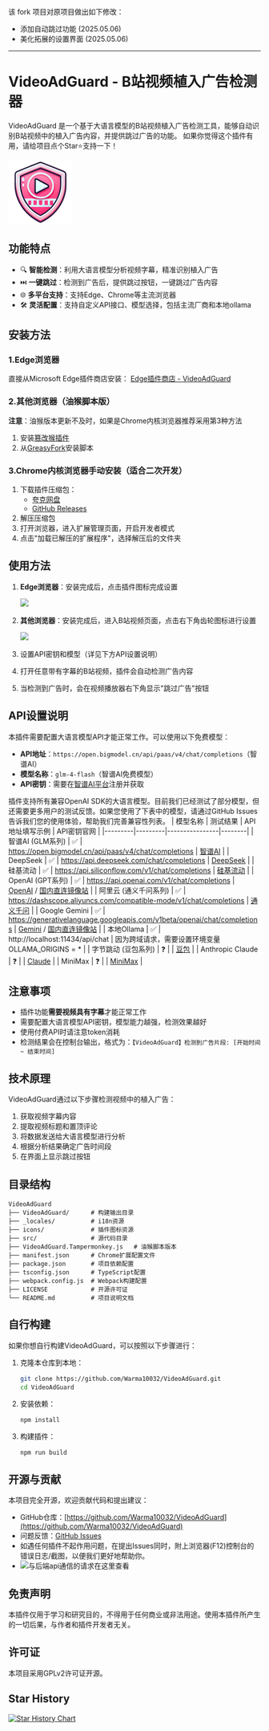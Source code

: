 该 fork 项目对原项目做出如下修改：

  - 添加自动跳过功能 (2025.05.06)
  - 美化拓展的设置界面 (2025.05.06)

---

# VideoAdGuard - B站视频植入广告检测器

VideoAdGuard 是一个基于大语言模型的B站视频植入广告检测工具，能够自动识别B站视频中的植入广告内容，并提供跳过广告的功能。
如果你觉得这个插件有用，请给项目点个Star⭐支持一下！

![VideoAdGuard Logo](./icons/icon128.png)

## 功能特点

- 🔍 **智能检测**：利用大语言模型分析视频字幕，精准识别植入广告
- ⏭️ **一键跳过**：检测到广告后，提供跳过按钮，一键跳过广告内容
- 🌐 **多平台支持**：支持Edge、Chrome等主流浏览器
- 🛠️ **灵活配置**：支持自定义API接口、模型选择，包括主流厂商和本地ollama

## 安装方法

### 1.Edge浏览器

直接从Microsoft Edge插件商店安装：
[Edge插件商店 - VideoAdGuard](https://microsoftedge.microsoft.com/addons/detail/videoadguard/mpfelbgplaolpbjmdbjjajonkmmgekgo/)

### 2.其他浏览器（油猴脚本版）

**注意**：油猴版本更新不及时，如果是Chrome内核浏览器推荐采用第3种方法
1. 安装[篡改猴插件](https://www.tampermonkey.net/)
2. 从[GreasyFork](https://greasyfork.org/zh-CN/scripts/531743-b%E7%AB%99%E8%A7%86%E9%A2%91%E6%A4%8D%E5%85%A5%E5%B9%BF%E5%91%8A%E6%A3%80%E6%B5%8B%E5%99%A8-videoadguard/)安装脚本

### 3.Chrome内核浏览器手动安装（适合二次开发）

1. 下载插件压缩包：
   - [夸克网盘](https://pan.quark.cn/s/4afa6f60a5f2)
   - [GitHub Releases](https://github.com/Warma10032/VideoAdGuard/releases)
2. 解压压缩包
3. 打开浏览器，进入扩展管理页面，开启开发者模式
4. 点击"加载已解压的扩展程序"，选择解压后的文件夹

## 使用方法

1. **Edge浏览器**：安装完成后，点击插件图标完成设置
    
    ![](https://gcore.jsdelivr.net/gh/Warma10032/image@main/blog/VideoAdGuard1.png)
    
2. **其他浏览器**：安装完成后，进入B站视频页面，点击右下角齿轮图标进行设置

    ![](https://gcore.jsdelivr.net/gh/Warma10032/image@main/blog/VideoAdGuard2.png)

3. 设置API密钥和模型（详见下方API设置说明）

4. 打开任意带有字幕的B站视频，插件会自动检测广告内容

5. 当检测到广告时，会在视频播放器右下角显示"跳过广告"按钮

## API设置说明

本插件需要配置大语言模型API才能正常工作。可以使用以下免费模型：

- **API地址**：`https://open.bigmodel.cn/api/paas/v4/chat/completions`（智谱AI）
- **模型名称**：`glm-4-flash`（智谱AI免费模型）
- **API密钥**：需要在[智谱AI平台](https://bigmodel.cn/usercenter/proj-mgmt/apikeys)注册并获取

插件支持所有兼容OpenAI SDK的大语言模型。目前我们已经测试了部分模型，但还需要更多用户的测试反馈。如果您使用了下表中的模型，请通过GitHub Issues告诉我们您的使用体验，帮助我们完善兼容性列表。
| 模型名称 | 测试结果 | API地址填写示例 | API密钥官网 |
|---------|---------|----------------|--------|
| 智谱AI (GLM系列) | ✅ | https://open.bigmodel.cn/api/paas/v4/chat/completions | [智谱AI](https://bigmodel.cn/) |
| DeepSeek | ✅ | https://api.deepseek.com/chat/completions | [DeepSeek](https://deepseek.com/) |
| 硅基流动 | ✅ | https://api.siliconflow.com/v1/chat/completions | [硅基流动](https://cloud.siliconflow.cn/i/VWOdVvvM) |
| OpenAI (GPT系列) | ✅ | https://api.openai.com/v1/chat/completions | [OpenAI](https://openai.com/api/) / [国内直连镜像站](https://app.requesty.ai/join?ref=d9bb6cf2) |
| 阿里云 (通义千问系列) | ✅ | https://dashscope.aliyuncs.com/compatible-mode/v1/chat/completions | [通义千问](https://bailian.console.aliyun.com/) |
| Google Gemini | ✅ | https://generativelanguage.googleapis.com/v1beta/openai/chat/completions | [Gemini](https://ai.google.dev/) / [国内直连镜像站](https://app.requesty.ai/join?ref=d9bb6cf2) |
| 本地Ollama | ✅ | http://localhost:11434/api/chat | 因为跨域请求，需要设置环境变量 OLLAMA_ORIGINS = * |
| 字节跳动 (豆包系列) | ❓ |  | [豆包](https://www.volcengine.com/) |
| Anthropic Claude | ❓ |  | [Claude](https://console.anthropic.com/) |
| MiniMax | ❓ |  | [MiniMax](https://api.minimax.chat/) |


## 注意事项

- 插件功能**需要视频具有字幕**才能正常工作
- 需要配置大语言模型API密钥，模型能力越强，检测效果越好
- 使用付费API时请注意token消耗
- 检测结果会在控制台输出，格式为：`【VideoAdGuard】检测到广告片段: [开始时间 ~ 结束时间]`

## 技术原理

VideoAdGuard通过以下步骤检测视频中的植入广告：

1. 获取视频字幕内容
2. 提取视频标题和置顶评论
3. 将数据发送给大语言模型进行分析
4. 根据分析结果确定广告时间段
5. 在界面上显示跳过按钮

## 目录结构

```tree
VideoAdGuard
├── VideoAdGuard/      # 构建输出目录
├── _locales/          # i18n资源
├── icons/             # 插件图标资源
├── src/               # 源代码目录
├── VideoAdGuard.Tampermonkey.js   # 油猴脚本版本
├── manifest.json      # Chrome扩展配置文件
├── package.json       # 项目依赖配置
├── tsconfig.json      # TypeScript配置
├── webpack.config.js  # Webpack构建配置
├── LICENSE            # 开源许可证
└── README.md          # 项目说明文档
```

## 自行构建

如果你想自行构建VideoAdGuard，可以按照以下步骤进行：

1. 克隆本仓库到本地：
   ```bash
   git clone https://github.com/Warma10032/VideoAdGuard.git
   cd VideoAdGuard
   ```
2. 安装依赖：
   ```bash
   npm install
   ```
3. 构建插件：
   ```bash
   npm run build
   ```
## 开源与贡献

本项目完全开源，欢迎贡献代码和提出建议：

- GitHub仓库：[https://github.com/Warma10032/VideoAdGuard](https://github.com/Warma10032/VideoAdGuard)
- 问题反馈：[GitHub Issues](https://github.com/Warma10032/VideoAdGuard/issues)
- 如遇任何插件不起作用问题，在提出Issues同时，附上浏览器(F12)控制台的错误日志/截图，以便我们更好地帮助你。
- ![与后端api通信的请求在这里查看](https://gcore.jsdelivr.net/gh/Warma10032/image@main/blog/插件管理界面.png)

## 免责声明

本插件仅用于学习和研究目的，不得用于任何商业或非法用途。使用本插件所产生的一切后果，与作者和插件开发者无关。

## 许可证

本项目采用GPLv2许可证开源。

## Star History

[![Star History Chart](https://api.star-history.com/svg?repos=Warma10032/videoadguard&type=Date)](https://www.star-history.com/#Warma10032/videoadguard&Date)

